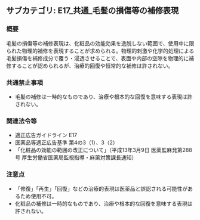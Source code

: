 ## サブカテゴリ: E17_共通_毛髪の損傷等の補修表現

### 概要
毛髪の損傷等の補修表現は、化粧品の効能効果を逸脱しない範囲で、使用中に限られた物理的補修を表現することが求められる。物理的刺激や化学的処理による毛髪損傷を補修成分で覆う・浸透させることで、表面や内部の空隙を物理的に補修することが認められるが、治療的回復や恒常的な補修は許されない。

### 共通禁止事項
- 毛髪の補修は一時的なものであり、治療や根本的な回復を意味する表現は許されない。

### 関連法令等
- 適正広告ガイドライン E17
- 医薬品等適正広告基準 第4の3（1）、3（2）
- 「化粧品の効能の範囲の改正について」（平成13年3月9日 医薬監麻発第288号 厚生労働省医薬局監視指導・麻薬対策課長通知）

### 注意点
- 「修復」「再生」「回復」などの治療的表現は医薬品と誤認される可能性があるため使用不可。
- 化粧品の補修は一時的なものであり、治療や根本的な回復を意味する表現は許されない。

